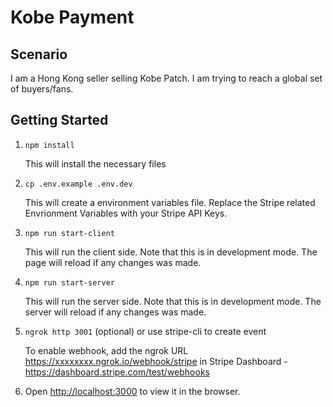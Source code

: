 # Kobe Payment

## Scenario

I am a Hong Kong seller selling Kobe Patch. I am trying to reach a global set of buyers/fans.

## Getting Started

1. `npm install`

   This will install the necessary files

2. `cp .env.example .env.dev`

   This will create a environment variables file. Replace the Stripe related Envrionment Variables with your Stripe API Keys.

3. `npm run start-client`

   This will run the client side.
   Note that this is in development mode. The page will reload if any changes was made.<br />

4. `npm run start-server`

   This will run the server side.
   Note that this is in development mode. The server will reload if any changes was made. <br />

5. `ngrok http 3001` (optional) or use stripe-cli to create event

   To enable webhook, add the ngrok URL https://xxxxxxxx.ngrok.io/webhook/stripe in Stripe Dashboard - https://dashboard.stripe.com/test/webhooks

6. Open [http://localhost:3000](http://localhost:3000) to view it in the browser.
